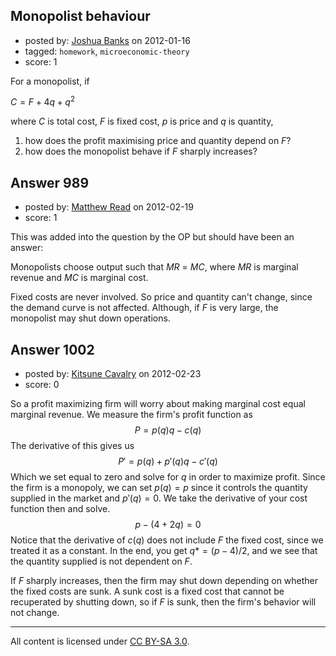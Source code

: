 ## Monopolist behaviour

- posted by: [Joshua Banks](https://stackexchange.com/users/-1/588-joshua-banks) on 2012-01-16
- tagged: `homework`, `microeconomic-theory`
- score: 1

For a monopolist, if  

 $C = F+4q+q^2$ 

where $C$ is total cost, $F$ is fixed cost, $p$ is price and $q$ is quantity,

 1. how does the profit maximising price and quantity depend on $F$?
 2. how does the monopolist behave if $F$ sharply increases?


## Answer 989

- posted by: [Matthew Read](https://stackexchange.com/users/-1/20-matthew-read) on 2012-02-19
- score: 1

This was added into the question by the OP but should have been an answer:

Monopolists choose output such that $MR$ = $MC$, where $MR$ is marginal revenue and $MC$ is marginal cost.

Fixed costs are never involved. So price and quantity can't change, since the demand curve is not affected. Although, if $F$ is very large, the monopolist may shut down operations.


## Answer 1002

- posted by: [Kitsune Cavalry](https://stackexchange.com/users/-1/721-kitsune-cavalry) on 2012-02-23
- score: 0

So a profit maximizing firm will worry about making marginal cost equal marginal revenue. We measure the firm's profit function as
$$P=p(q)q-c(q)$$
The derivative of this gives us $$P'=p(q)+p'(q)q-c'(q)$$
Which we set equal to zero and solve for $q$ in order to maximize profit. Since the firm is a monopoly, we can set $p(q)=p$ since it controls the quantity supplied in the market and $p'(q)=0$. We take the derivative of your cost function then and solve.
$$p-(4+2q)=0$$
Notice that the derivative of $c(q)$ does not include $F$ the fixed cost, since we treated it as a constant. In the end, you get $q*=(p-4)/2$, and we see that the quantity supplied is not dependent on $F$.

If $F$ sharply increases, then the firm may shut down depending on whether the fixed costs are sunk. A sunk cost is a fixed cost that cannot be recuperated by shutting down, so if $F$ is sunk, then the firm's behavior will not change.



---

All content is licensed under [CC BY-SA 3.0](https://creativecommons.org/licenses/by-sa/3.0/).
